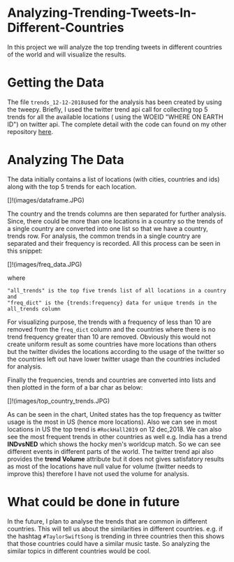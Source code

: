 # Analyzing-Trending-Tweets-In-Different-Countries

In this project we will analyze the top trending tweets in different countries of the world and will visualize the results.

# Getting the Data

The file `trends_12-12-2018`used for the analysis has been created by using the tweepy. Briefly, I used the twitter trend
api call for collecting top 5 trends for all the available locations ( using the WOEID "WHERE ON EARTH ID") on twitter api.
The complete detail with the code can found on my other repository [here](https://github.com/aameerhamza1801/Analyzing-Top-Trends-on-Twitter-Using-Python).

# Analyzing The Data 

The data initially contains a list of locations (with cities, countries and ids) along with the top 5 trends for each location.

   []!(images/dataframe.JPG)

The country and the trends columns are then separated for further analysis. Since, there could be more than one locations in a
country so the trends of a single country are converted into one list so that we have a country, trends row. For analysis, 
the common trends in a single country are separated and their frequency is recorded. All this process can be seen in this
snippet:

   []!(images/freq_data.JPG)

where 

    "all_trends" is the top five trends list of all locations in a country and
    "freq_dict" is the {trends:frequency} data for unique trends in the all_trends column
    
For visualizing purpose, the trends with a frequency of less than 10 are removed from the `freq_dict` column and the countries 
where there is no trend frequency greater than 10 are removed. Obviously this would not create uniform result as some countries
have more locations than others but the twitter divides the locations according to the usage of the twitter so the countries
left out have lower twitter usage than the countries included for analysis.

Finally the frequencies, trends and countries are converted into lists and then plotted in the form of a bar char as below: 

   []!(images/top_country_trends.JPG)

As can be seen in the chart, United states has the top frequency as twitter usage is the most in US (hence more locations). Also 
we can see in most locations in US the top trend is `#RockHall2019` on 12 dec,2018. We can also see the most frequent trends in
other countries as well e.g. India has a trend **INDvsNED** which shows the hocky men's worldcup match. So we can see different 
events in different parts of the world.
The twitter trend api also provides the **trend Volume** attribute but it does not gives satisfatory results as most of the
locations have null value for volume (twitter needs to improve this) therefore I have not used the volume for analysis.

# What could be done in future

In the future, I plan to analyse the trends that are common in different countries. This will tell us about the similarities
in different countries. e.g. if the hashtag `#TaylorSwiftSong` is trending in three countries then this shows that 
those countries could have a similar music taste.
So analyzing the similar topics in different countries would be cool.
